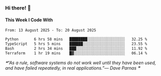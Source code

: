 ### Hi there! 👋

#### This Week I Code With
<!--START_SECTION:waka-->

```txt
From: 13 August 2025 - To: 20 August 2025

Python       6 hrs 58 mins   ████████░░░░░░░░░░░░░░░░░   32.25 %
TypeScript   5 hrs 5 mins    ██████░░░░░░░░░░░░░░░░░░░   23.55 %
Bash         2 hrs 34 mins   ███░░░░░░░░░░░░░░░░░░░░░░   11.92 %
Terraform    1 hr 19 mins    █▓░░░░░░░░░░░░░░░░░░░░░░░   06.14 %
```

<!--END_SECTION:waka-->

<!--STARTS_HERE_QUOTE_README-->
<i>❝“As a rule, software systems do not work well until they have been used, and have failed repeatedly, in real applications.”— Dave Parnas   ❞</i>
<!--ENDS_HERE_QUOTE_README-->
